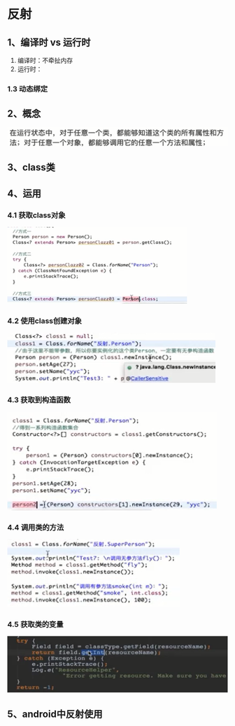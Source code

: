 # 反射

## 1、编译时 vs 运行时

1. 编译时：不牵扯内存
2. 运行时：

### 1.3 动态绑定

## 2、概念

![](../.gitbook/assets/image%20%2830%29.png)

## 3、class类

## 4、运用

### 4.1 获取class对象

![](../.gitbook/assets/image%20%2857%29.png)

### 4.2 使用class创建对象

![](../.gitbook/assets/image%20%2838%29.png)

### 4.3 获取到构造函数

![](../.gitbook/assets/image%20%2819%29.png)

### 4.4 调用类的方法

![](../.gitbook/assets/image%20%2861%29.png)

### 4.5 获取类的变量

![](../.gitbook/assets/image%20%2821%29.png)

## 5、android中反射使用

